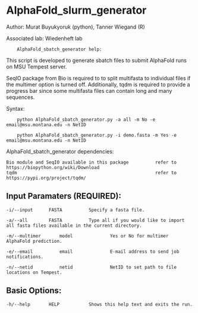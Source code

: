 # AlphaFold_slurm_generator

Author: Murat Buyukyoruk (python), Tanner Wiegand (R)

Associated lab: Wiedenheft lab

        AlphaFold_sbatch_generator help:

This script is developed to generate sbatch files to submit AlphaFold runs on MSU Tempest server.

SeqIO package from Bio is required to to split multifasta to individual files if the multimer option is turned off. Additionally, tqdm is required to provide a progress bar since some multifasta files can contain long and many sequences.
        
Syntax:

        python AlphaFold_sbatch_generator.py -a all -m No -e email@msu.montana.edu -n NetID
        
        python AlphaFold_sbatch_generator.py -i demo.fasta -m Yes -e email@msu.montana.edu -n NetID

AlphaFold_sbatch_generator dependencies:

	Bio module and SeqIO available in this package          refer to https://biopython.org/wiki/Download
	tqdm                                                    refer to https://pypi.org/project/tqdm/
	
Input Paramaters (REQUIRED):
----------------------------
	-i/--input		FASTA		   Specify a fasta file.
	
	-a/--all		FASTA		   Type all if you would like to import all fasta files available in the current directory.
	
	-m/--multimer   	model	           Yes or No for multimer AlphaFold prediction.
	
	-e/--email      	email	           E-mail address to send job notifications.
	
	-n/--netid      	netid	           NetID to set path to file locations on Tempest.

Basic Options:
--------------
	-h/--help		HELP		   Shows this help text and exits the run.
	
